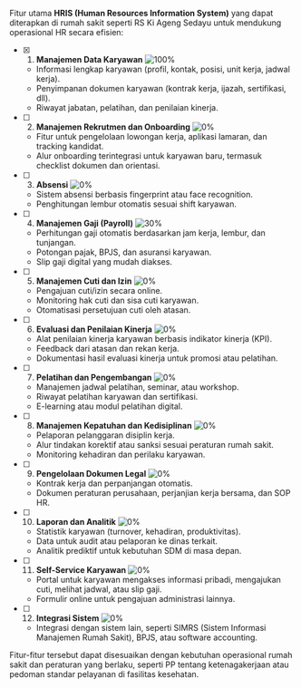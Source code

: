 Fitur utama **HRIS (Human Resources Information System)** yang dapat diterapkan di rumah sakit seperti RS Ki Ageng Sedayu untuk mendukung operasional HR secara efisien:  

- [x] 1. **Manajemen Data Karyawan** ![100%](https://progress-bar.xyz/100)
   - Informasi lengkap karyawan (profil, kontak, posisi, unit kerja, jadwal kerja).
   - Penyimpanan dokumen karyawan (kontrak kerja, ijazah, sertifikasi, dll).
   - Riwayat jabatan, pelatihan, dan penilaian kinerja.

- [ ] 2. **Manajemen Rekrutmen dan Onboarding** ![0%](https://progress-bar.xyz/0)
   - Fitur untuk pengelolaan lowongan kerja, aplikasi lamaran, dan tracking kandidat.
   - Alur onboarding terintegrasi untuk karyawan baru, termasuk checklist dokumen dan orientasi.

- [ ] 3. **Absensi** ![0%](https://progress-bar.xyz/0)
   - Sistem absensi berbasis fingerprint atau face recognition.
   - Penghitungan lembur otomatis sesuai shift karyawan.

- [ ] 4. **Manajemen Gaji (Payroll)** ![30%](https://progress-bar.xyz/30)
   - Perhitungan gaji otomatis berdasarkan jam kerja, lembur, dan tunjangan.
   - Potongan pajak, BPJS, dan asuransi karyawan.
   - Slip gaji digital yang mudah diakses.

- [ ] 5. **Manajemen Cuti dan Izin** ![0%](https://progress-bar.xyz/0)
   - Pengajuan cuti/izin secara online.
   - Monitoring hak cuti dan sisa cuti karyawan.
   - Otomatisasi persetujuan cuti oleh atasan.

- [ ] 6. **Evaluasi dan Penilaian Kinerja** ![0%](https://progress-bar.xyz/0)
   - Alat penilaian kinerja karyawan berbasis indikator kinerja (KPI).
   - Feedback dari atasan dan rekan kerja.
   - Dokumentasi hasil evaluasi kinerja untuk promosi atau pelatihan.

- [ ] 7. **Pelatihan dan Pengembangan** ![0%](https://progress-bar.xyz/0)
   - Manajemen jadwal pelatihan, seminar, atau workshop.
   - Riwayat pelatihan karyawan dan sertifikasi.
   - E-learning atau modul pelatihan digital.

- [ ] 8. **Manajemen Kepatuhan dan Kedisiplinan** ![0%](https://progress-bar.xyz/0)
   - Pelaporan pelanggaran disiplin kerja.
   - Alur tindakan korektif atau sanksi sesuai peraturan rumah sakit.
   - Monitoring kehadiran dan perilaku karyawan.

- [ ] 9. **Pengelolaan Dokumen Legal** ![0%](https://progress-bar.xyz/0)
   - Kontrak kerja dan perpanjangan otomatis.
   - Dokumen peraturan perusahaan, perjanjian kerja bersama, dan SOP HR.

- [ ] 10. **Laporan dan Analitik** ![0%](https://progress-bar.xyz/0)
   - Statistik karyawan (turnover, kehadiran, produktivitas).
   - Data untuk audit atau pelaporan ke dinas terkait.
   - Analitik prediktif untuk kebutuhan SDM di masa depan.

- [ ] 11. **Self-Service Karyawan** ![0%](https://progress-bar.xyz/0)
   - Portal untuk karyawan mengakses informasi pribadi, mengajukan cuti, melihat jadwal, atau slip gaji.
   - Formulir online untuk pengajuan administrasi lainnya.

- [ ] 12. **Integrasi Sistem** ![0%](https://progress-bar.xyz/0)
   - Integrasi dengan sistem lain, seperti SIMRS (Sistem Informasi Manajemen Rumah Sakit), BPJS, atau software accounting.

Fitur-fitur tersebut dapat disesuaikan dengan kebutuhan operasional rumah sakit dan peraturan yang berlaku, seperti PP tentang ketenagakerjaan atau pedoman standar pelayanan di fasilitas kesehatan.
